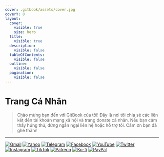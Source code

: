 ```yaml
---
cover: .gitbook/assets/cover.jpg
coverY: 0
layout:
  cover:
    visible: true
    size: hero
  title:
    visible: true
  description:
    visible: false
  tableOfContents:
    visible: false
  outline:
    visible: false
  pagination:
    visible: false
---
```


# Trang Cá Nhân

> Chào mừng bạn đến với GitBook của tôi! Đây là nơi tôi chia sẻ các liên kết đến tài khoản mạng xã hội và trang donate cá nhân. Nếu bạn cảm thấy hứng thú, đừng ngần ngại liên hệ hoặc hỗ trợ tôi. Cảm ơn bạn đã ghé thăm!

***

[![Gmail](https://img.shields.io/badge/Gmail-D44638?style=for-the-badge\&logo=gmail\&logoColor=white)](mailto:songmaucodai@gmail.com) [![Yahoo](https://img.shields.io/badge/Yahoo-720E9E?style=for-the-badge\&logo=yahoo\&logoColor=white)](mailto:songmaucodai@yahoo.com) [![Telegram](https://img.shields.io/badge/Telegram-0088cc?style=for-the-badge\&logo=telegram\&logoColor=white)](https://t.me/songmaucodai) [![Facebook](https://img.shields.io/badge/Facebook-1877F2?style=for-the-badge\&logo=facebook\&logoColor=white)](https://facebook.com/songmaucodai) [![YouTube](https://img.shields.io/badge/YouTube-FF0000?style=for-the-badge\&logo=youtube\&logoColor=white)](https://youtube.com/@songmaucodai) [![Twitter](https://img.shields.io/badge/Twitter-000000?style=for-the-badge\&logo=x\&logoColor=white)](https://twitter.com/songmaucodai) [![Instagram](https://img.shields.io/badge/Instagram-E4405F?style=for-the-badge\&logo=instagram\&logoColor=white)](https://instagram.com/songmaucodai) [![TikTok](https://img.shields.io/badge/TikTok-000000?style=for-the-badge\&logo=tiktok\&logoColor=white)](https://www.tiktok.com/@songmaucodai) [![Patreon](https://img.shields.io/badge/Patreon-FF424D?style=for-the-badge\&logo=patreon\&logoColor=white)](https://www.patreon.com/c/songmaucodai_) [![Ko-fi](https://img.shields.io/badge/Ko--fi-72a4f2?style=for-the-badge\&logo=ko-fi\&logoColor=white)](https://ko-fi.com/songmaucodai) [![PayPal](https://img.shields.io/badge/PayPal-0069B9?style=for-the-badge\&logo=paypal\&logoColor=white)](https://paypal.me/songmaucodai)
